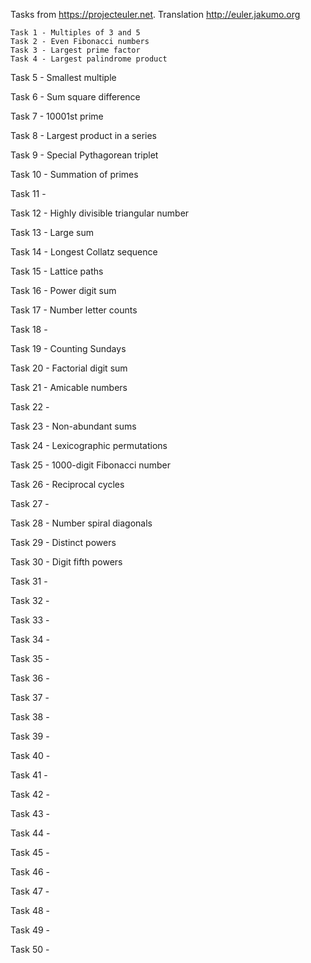 Tasks from https://projecteuler.net.
Translation http://euler.jakumo.org
  
	Task 1 - Multiples of 3 and 5
	Task 2 - Even Fibonacci numbers
	Task 3 - Largest prime factor
	Task 4 - Largest palindrome product  

Task 5 - Smallest multiple 

Task 6 - Sum square difference 

Task 7 - 10001st prime

Task 8 - Largest product in a series

Task 9 - Special Pythagorean triplet

Task 10 - Summation of primes

Task 11 - 

Task 12 - Highly divisible triangular number

Task 13 - Large sum

Task 14 - Longest Collatz sequence

Task 15 - Lattice paths

Task 16 - Power digit sum

Task 17 - Number letter counts

Task 18 - 

Task 19 - Counting Sundays

Task 20 - Factorial digit sum

Task 21 - Amicable numbers

Task 22 - 

Task 23 - Non-abundant sums

Task 24 - Lexicographic permutations

Task 25 - 1000-digit Fibonacci number

Task 26 - Reciprocal cycles

Task 27 - 

Task 28 - Number spiral diagonals

Task 29 - Distinct powers

Task 30 - Digit fifth powers

Task 31 - 

Task 32 - 

Task 33 - 

Task 34 - 

Task 35 - 

Task 36 - 

Task 37 - 

Task 38 - 

Task 39 - 

Task 40 - 

Task 41 - 

Task 42 - 

Task 43 - 

Task 44 - 

Task 45 - 

Task 46 - 

Task 47 - 

Task 48 - 

Task 49 - 

Task 50 - 

